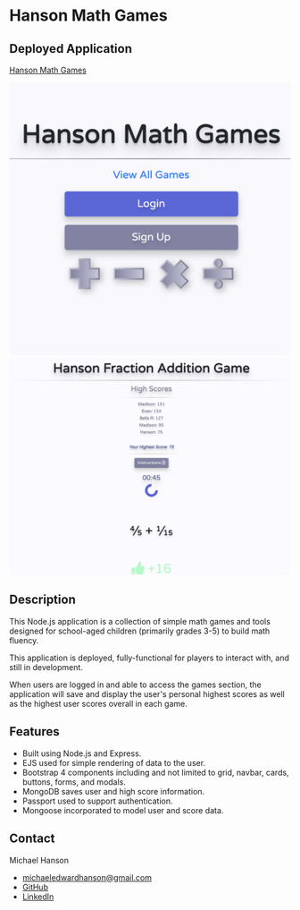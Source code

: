 # Hanson Math Games

## Deployed Application 

[Hanson Math Games](https://safe-wave-91410.herokuapp.com/)

![Homepage Screenshot](./images/hansonmathgames.jpg)
![Game Screenshot](./images/screenshot2.jpg)

## Description

This Node.js application is a collection of simple math games and tools designed for school-aged children (primarily grades 3-5) to build math fluency. 

This application is deployed, fully-functional for players to interact with, and still in development. 

When users are logged in and able to access the games section, the application will save and display the user's personal highest scores as well as the highest user scores overall in each game.  

## Features

* Built using Node.js and Express.
* EJS used for simple rendering of data to the user. 
* Bootstrap 4 components including and not limited to grid, navbar, cards, buttons, forms, and modals. 
* MongoDB saves user and high score information.
* Passport used to support authentication. 
* Mongoose incorporated to model user and score data. 

## Contact

Michael Hanson
* michaeledwardhanson@gmail.com
* [GitHub](https://github.com/mhans003)
* [LinkedIn](https://www.linkedin.com/in/michaeledwardhanson/)



